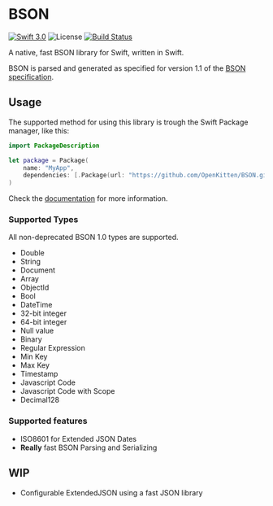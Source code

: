 # BSON

[![Swift 3.0](https://img.shields.io/badge/swift-3.0-orange.svg)](https://swift.org)
![License](https://img.shields.io/github/license/openkitten/mongokitten.svg)
[![Build Status](https://api.travis-ci.org/OpenKitten/BSON.svg?branch=bson4)](https://travis-ci.org/OpenKitten/BSON)


A native, fast BSON library for Swift, written in Swift.

BSON is parsed and generated as specified for version 1.1 of the [BSON specification](http://bsonspec.org/spec.html).

## Usage

The supported method for using this library is trough the Swift Package manager, like this:

```swift
import PackageDescription

let package = Package(
    name: "MyApp",
    dependencies: [.Package(url: "https://github.com/OpenKitten/BSON.git", majorVersion: 4)]
)
```

Check the [documentation](http://docs.openkitten.org/bson/) for more information.

### Supported Types

All non-deprecated BSON 1.0 types are supported.

- Double
- String
- Document
- Array
- ObjectId
- Bool
- DateTime
- 32-bit integer
- 64-bit integer
- Null value
- Binary
- Regular Expression
- Min Key
- Max Key
- Timestamp
- Javascript Code
- Javascript Code with Scope
- Decimal128

### Supported features

- ISO8601 for Extended JSON Dates
- **Really** fast BSON Parsing and Serializing

## WIP

- Configurable ExtendedJSON using a fast JSON library
